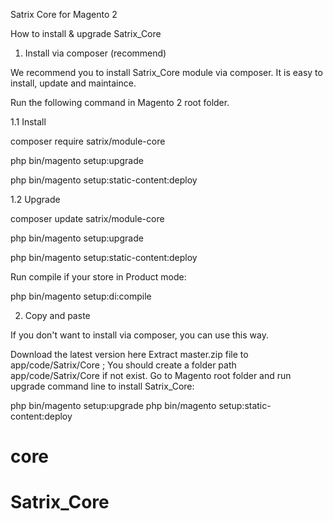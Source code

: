 Satrix Core for Magento 2

How to install & upgrade Satrix_Core
1. Install via composer (recommend)

We recommend you to install Satrix_Core module via composer. It is easy to install, update and maintaince.

Run the following command in Magento 2 root folder.

1.1 Install 

composer require satrix/module-core

php bin/magento setup:upgrade

php bin/magento setup:static-content:deploy


1.2 Upgrade

composer update satrix/module-core

php bin/magento setup:upgrade

php bin/magento setup:static-content:deploy


Run compile if your store in Product mode:

php bin/magento setup:di:compile

2. Copy and paste

If you don't want to install via composer, you can use this way.

Download the latest version here
Extract master.zip file to app/code/Satrix/Core ; You should create a folder path app/code/Satrix/Core if not exist.
Go to Magento root folder and run upgrade command line to install Satrix_Core:

php bin/magento setup:upgrade
php bin/magento setup:static-content:deploy

# core
# Satrix_Core
